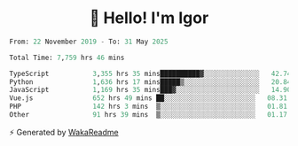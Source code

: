 <h1 align="center">👋 Hello! I'm Igor</h1>

<!--START_SECTION:waka-->

```python
From: 22 November 2019 - To: 31 May 2025

Total Time: 7,759 hrs 46 mins

TypeScript           3,355 hrs 35 mins██████████▓░░░░░░░░░░░░░░   42.74 %
Python               1,636 hrs 17 mins█████▒░░░░░░░░░░░░░░░░░░░   20.84 %
JavaScript           1,169 hrs 35 mins███▓░░░░░░░░░░░░░░░░░░░░░   14.90 %
Vue.js               652 hrs 49 mins ██░░░░░░░░░░░░░░░░░░░░░░░   08.31 %
PHP                  142 hrs 3 mins  ▒░░░░░░░░░░░░░░░░░░░░░░░░   01.81 %
Other                91 hrs 39 mins  ▒░░░░░░░░░░░░░░░░░░░░░░░░   01.17 %
```

<!--END_SECTION:waka-->

⚡ Generated by [WakaReadme](https://github.com/athul/waka-readme)
